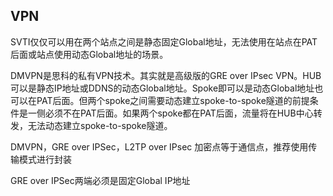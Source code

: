 ## VPN

SVTI仅仅可以用在两个站点之间是静态固定Global地址，无法使用在站点在PAT后面或站点使用动态Global地址的场景。

DMVPN是思科的私有VPN技术。其实就是高级版的GRE over IPsec VPN。HUB可以是静态IP地址或DDNS的动态Global地址。Spoke即可以是动态Global地址也可以在PAT后面。但两个spoke之间需要动态建立spoke-to-spoke隧道的前提条件是一侧必须不在PAT后面。如果两个spoke都在PAT后面，流量将在HUB中心转发，无法动态建立spoke-to-spoke隧道。

DMVPN，GRE over IPSec，L2TP over IPsec 加密点等于通信点，推荐使用传输模式进行封装

GRE over IPSec两端必须是固定Global IP地址





